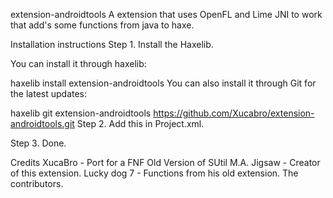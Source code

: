 extension-androidtools
A extension that uses OpenFL and Lime JNI to work that add's some functions from java to haxe.

Installation instructions
Step 1. Install the Haxelib.

You can install it through haxelib:

haxelib install extension-androidtools
You can also install it through Git for the latest updates:

haxelib git extension-androidtools https://github.com/Xucabro/extension-androidtools.git
Step 2. Add this in Project.xml.

<haxelib name='extension-androidtools' if='android' />
Step 3. Done.

Credits
XucaBro - Port for a FNF Old Version of SUtil
M.A. Jigsaw - Creator of this extension.
Lucky dog 7 - Functions from his old extension.
The contributors.
